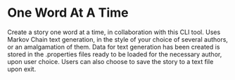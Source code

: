 # One Word At A Time

Create a story one word at a time, in collaboration with this CLI tool. Uses Markov Chain text generation, in the style of your choice of several authors, or an amalgamation of them.
Data for text generation has been created is stored in the .properties files ready to be loaded for the necessary author, upon user choice. 
Users can also choose to save the story to a text file upon exit.

